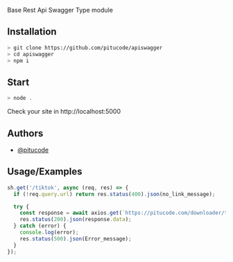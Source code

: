 Base Rest Api Swagger Type module
## Installation


```bash
> git clone https://github.com/pitucode/apiswagger
> cd apiswagger
> npm i
```


## Start


```bash
> node .
```




    
Check your site in http://localhost:5000

## Authors

- [@pitucode](https://www.github.com/pitucode)


## Usage/Examples

```javascript
sh.get('/tiktok', async (req, res) => {
  if (!req.query.url) return res.status(400).json(no_link_message);

  try {
    const response = await axios.get(`https://pitucode.com/downloader/tiktok?apikey=${yourapikey}&url=${req.query.url}`);
    res.status(200).json(response.data);
  } catch (error) {
    console.log(error);
    res.status(500).json(Error_message);
  }
});
```

